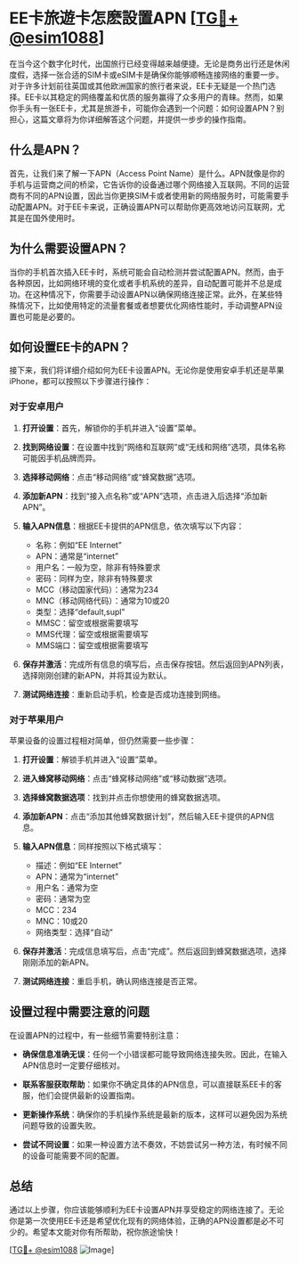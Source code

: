 # EE卡旅遊卡怎麽設置APN [[TG💪+ @esim1088](https://t.me/s/esim1088)]

在当今这个数字化时代，出国旅行已经变得越来越便捷。无论是商务出行还是休闲度假，选择一张合适的SIM卡或eSIM卡是确保你能够顺畅连接网络的重要一步。对于许多计划前往英国或其他欧洲国家的旅行者来说，EE卡无疑是一个热门选择。EE卡以其稳定的网络覆盖和优质的服务赢得了众多用户的青睐。然而，如果你手头有一张EE卡，尤其是旅游卡，可能你会遇到一个问题：如何设置APN？别担心，这篇文章将为你详细解答这个问题，并提供一步步的操作指南。

## 什么是APN？

首先，让我们来了解一下APN（Access Point Name）是什么。APN就像是你的手机与运营商之间的桥梁，它告诉你的设备通过哪个网络接入互联网。不同的运营商有不同的APN设置，因此当你更换SIM卡或者使用新的网络服务时，可能需要手动配置APN。对于EE卡来说，正确设置APN可以帮助你更高效地访问互联网，尤其是在国外使用时。

## 为什么需要设置APN？

当你的手机首次插入EE卡时，系统可能会自动检测并尝试配置APN。然而，由于各种原因，比如网络环境的变化或者手机系统的差异，自动配置可能并不总是成功。在这种情况下，你需要手动设置APN以确保网络连接正常。此外，在某些特殊情况下，比如使用特定的流量套餐或者想要优化网络性能时，手动调整APN设置也可能是必要的。

## 如何设置EE卡的APN？

接下来，我们将详细介绍如何为EE卡设置APN。无论你是使用安卓手机还是苹果iPhone，都可以按照以下步骤进行操作：

### 对于安卓用户

1. **打开设置**：首先，解锁你的手机并进入“设置”菜单。
   
2. **找到网络设置**：在设置中找到“网络和互联网”或“无线和网络”选项，具体名称可能因手机品牌而异。

3. **选择移动网络**：点击“移动网络”或“蜂窝数据”选项。

4. **添加新APN**：找到“接入点名称”或“APN”选项，点击进入后选择“添加新APN”。

5. **输入APN信息**：根据EE卡提供的APN信息，依次填写以下内容：
   - 名称：例如“EE Internet”
   - APN：通常是“internet”
   - 用户名：一般为空，除非有特殊要求
   - 密码：同样为空，除非有特殊要求
   - MCC（移动国家代码）：通常为234
   - MNC（移动网络代码）：通常为10或20
   - 类型：选择“default,supl”
   - MMSC：留空或根据需要填写
   - MMS代理：留空或根据需要填写
   - MMS端口：留空或根据需要填写

6. **保存并激活**：完成所有信息的填写后，点击保存按钮。然后返回到APN列表，选择刚刚创建的新APN，并将其设为默认。

7. **测试网络连接**：重新启动手机，检查是否成功连接到网络。

### 对于苹果用户

苹果设备的设置过程相对简单，但仍然需要一些步骤：

1. **打开设置**：解锁手机并进入“设置”菜单。

2. **进入蜂窝移动网络**：点击“蜂窝移动网络”或“移动数据”选项。

3. **选择蜂窝数据选项**：找到并点击你想使用的蜂窝数据选项。

4. **添加新APN**：点击“添加其他蜂窝数据计划”，然后输入EE卡提供的APN信息。

5. **输入APN信息**：同样按照以下格式填写：
   - 描述：例如“EE Internet”
   - APN：通常为“internet”
   - 用户名：通常为空
   - 密码：通常为空
   - MCC：234
   - MNC：10或20
   - 网络类型：选择“自动”

6. **保存并激活**：完成信息填写后，点击“完成”。然后返回到蜂窝数据选项，选择刚刚添加的新APN。

7. **测试网络连接**：重启手机，确认网络连接是否正常。

## 设置过程中需要注意的问题

在设置APN的过程中，有一些细节需要特别注意：

- **确保信息准确无误**：任何一个小错误都可能导致网络连接失败。因此，在输入APN信息时一定要仔细核对。
  
- **联系客服获取帮助**：如果你不确定具体的APN信息，可以直接联系EE卡的客服，他们会提供最新的设置指南。

- **更新操作系统**：确保你的手机操作系统是最新的版本，这样可以避免因为系统问题导致的设置失败。

- **尝试不同设置**：如果一种设置方法不奏效，不妨尝试另一种方法，有时候不同的设备可能需要不同的配置。

## 总结

通过以上步骤，你应该能够顺利为EE卡设置APN并享受稳定的网络连接了。无论你是第一次使用EE卡还是希望优化现有的网络体验，正确的APN设置都是必不可少的。希望本文能对你有所帮助，祝你旅途愉快！

[[TG💪+ @esim1088](https://t.me/s/esim1088) ![Image](https://i.postimg.cc/4NQfJmqS/Snipaste-2025-05-13-00-14-12.png)]